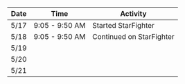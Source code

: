 Date|Time|Activity
----|----|--------
5/17|9:05 - 9:50 AM|Started StarFighter
5/18|9:05 - 9:50 AM|Continued on StarFighter
5/19||
5/20||
5/21||
